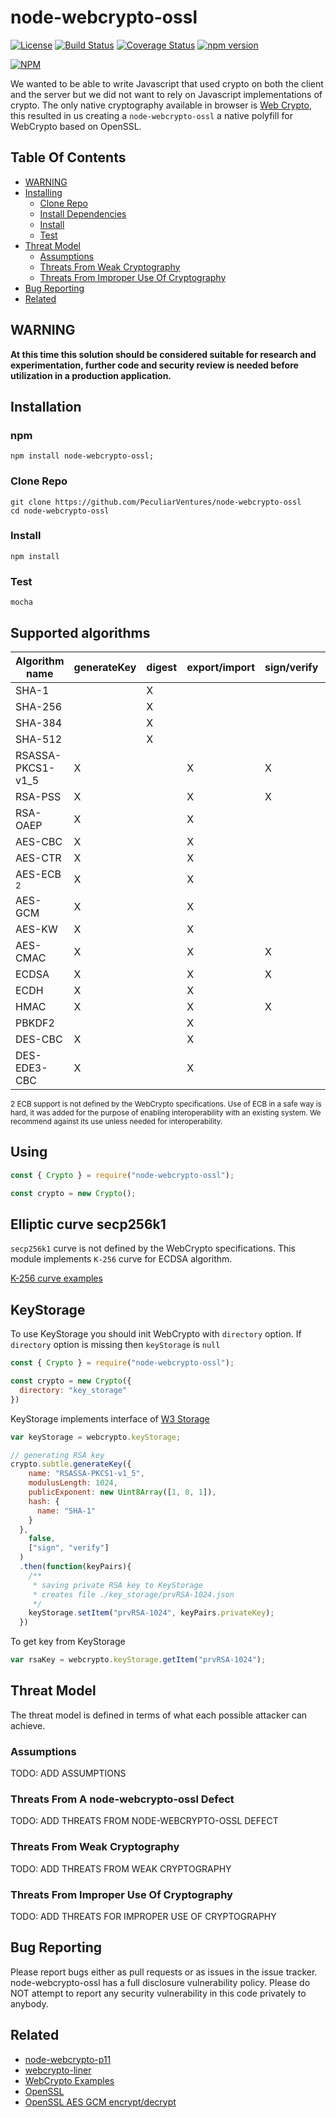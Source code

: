 # node-webcrypto-ossl

[![License](https://img.shields.io/badge/license-MIT-green.svg?style=flat)](https://raw.githubusercontent.com/PeculiarVentures/node-webcrypto-ossl/master/LICENSE)
[![Build Status](https://travis-ci.org/PeculiarVentures/node-webcrypto-ossl.svg?branch=master)](https://travis-ci.org/PeculiarVentures/node-webcrypto-ossl)
[![Coverage Status](https://coveralls.io/repos/github/PeculiarVentures/node-webcrypto-ossl/badge.svg?branch=master)](https://coveralls.io/github/PeculiarVentures/node-webcrypto-ossl?branch=master)
[![npm version](https://badge.fury.io/js/node-webcrypto-ossl.svg)](https://badge.fury.io/js/node-webcrypto-ossl)

[![NPM](https://nodei.co/npm/node-webcrypto-ossl.png)](https://nodei.co/npm/node-webcrypto-ossl/)

We wanted to be able to write Javascript that used crypto on both the client and the server but we did not want to rely on Javascript implementations of crypto. The only native cryptography available in browser is [Web Crypto](http://caniuse.com/#search=cryptography), this resulted in us creating a `node-webcrypto-ossl` a native polyfill for WebCrypto based on OpenSSL.

## Table Of Contents

* [WARNING](#warning)
* [Installing](#installing)
  * [Clone Repo](#clone-repo)
  * [Install Dependencies](#install-dependencies)
  * [Install](#install)
  * [Test](#test)
* [Threat Model](#threat-model)
  * [Assumptions](#assumptions)
  * [Threats From Weak Cryptography](#threats-from-weak-cryptography)
  * [Threats From Improper Use Of Cryptography](#threats-from-improper-use-of-cryptography)
* [Bug Reporting](#bug-reporting)
* [Related](#related)

## WARNING

**At this time this solution should be considered suitable for research and experimentation, further code and security review is needed before utilization in a production application.**

## Installation

### npm

```
npm install node-webcrypto-ossl;
```

### Clone Repo

```
git clone https://github.com/PeculiarVentures/node-webcrypto-ossl
cd node-webcrypto-ossl
```

### Install 

```                          
npm install
```

### Test

```
mocha
```

## Supported algorithms

| Algorithm name    | generateKey | digest  | export/import | sign/verify | encrypt/decrypt | wrapKey/unwrapKey | derive  |
|-------------------|-------------|---------|---------------|-------------|-----------------|-------------------|---------|
| SHA-1             |             |    X    |               |             |                 |                   |         |
| SHA-256           |             |    X    |               |             |                 |                   |         |
| SHA-384           |             |    X    |               |             |                 |                   |         |
| SHA-512           |             |    X    |               |             |                 |                   |         |
| RSASSA-PKCS1-v1_5 |      X      |         |       X       |      X      |                 |                   |         |
| RSA-PSS           |      X      |         |       X       |      X      |                 |                   |         |
| RSA-OAEP          |      X      |         |       X       |             |        X        |         X         |         |
| AES-CBC           |      X      |         |       X       |             |        X        |         X         |         |
| AES-CTR           |      X      |         |       X       |             |        X        |         X         |         |
| AES-ECB <sub>2</sub> |      X      |         |       X       |             |        X        |         X         |         |
| AES-GCM           |      X      |         |       X       |             |        X        |         X         |         |
| AES-KW            |      X      |         |       X       |             |                 |         X         |         |
| AES-CMAC          |      X      |         |       X       |      X      |                 |                   |         |
| ECDSA             |      X      |         |       X       |      X      |                 |                   |         |
| ECDH              |      X      |         |       X       |             |                 |                   |    X    |
| HMAC              |      X      |         |       X       |      X      |                 |                   |         |
| PBKDF2            |             |         |       X       |             |                 |                   |    X    |
| DES-CBC           |      X      |         |       X       |             |        X        |         X         |         |
| DES-EDE3-CBC      |      X      |         |       X       |             |        X        |         X         |         |

<sub>2 ECB support is not defined by the WebCrypto specifications. Use of ECB in a safe way is hard, it was added for the purpose of enabling interoperability with an existing system. We recommend against its use unless needed for interoperability.</sub>

## Using

```javascript
const { Crypto } = require("node-webcrypto-ossl");

const crypto = new Crypto();
```

## Elliptic curve secp256k1

`secp256k1` curve is not defined by the WebCrypto specifications. This module implements `K-256` curve for ECDSA algorithm.

[K-256 curve examples](https://github.com/PeculiarVentures/webcrypto-core/blob/master/spec/EC_K_256.md)

## KeyStorage

To use KeyStorage you should init WebCrypto with `directory` option. If `directory` option is missing then `keyStorage` is `null`

```javascript
const { Crypto } = require("node-webcrypto-ossl");

const crypto = new Crypto({
  directory: "key_storage"
})
```

KeyStorage implements interface of [W3 Storage](https://developer.mozilla.org/en-US/docs/Web/API/Storage)

```javascript
var keyStorage = webcrypto.keyStorage;

// generating RSA key
crypto.subtle.generateKey({
    name: "RSASSA-PKCS1-v1_5",
    modulusLength: 1024,
    publicExponent: new Uint8Array([1, 0, 1]),
    hash: {
      name: "SHA-1"
    }
  },
    false,
    ["sign", "verify"]
  )
  .then(function(keyPairs){
    /** 
     * saving private RSA key to KeyStorage
     * creates file ./key_storage/prvRSA-1024.json
     */
    keyStorage.setItem("prvRSA-1024", keyPairs.privateKey);
  })
```

To get key from KeyStorage
```javascript
var rsaKey = webcrypto.keyStorage.getItem("prvRSA-1024");
```

## Threat Model

The threat model is defined in terms of what each possible attacker can achieve. 

### Assumptions

TODO: ADD ASSUMPTIONS

### Threats From A node-webcrypto-ossl Defect

TODO: ADD THREATS FROM NODE-WEBCRYPTO-OSSL DEFECT

### Threats From Weak Cryptography

TODO: ADD THREATS FROM WEAK CRYPTOGRAPHY

### Threats From Improper Use Of Cryptography

TODO: ADD THREATS FOR IMPROPER USE OF CRYPTOGRAPHY


## Bug Reporting
Please report bugs either as pull requests or as issues in the issue tracker. node-webcrypto-ossl has a full disclosure vulnerability policy. Please do NOT attempt to report any security vulnerability in this code privately to anybody.


## Related
 - [node-webcrypto-p11](https://github.com/PeculiarVentures/node-webcrypto-p11)
 - [webcrypto-liner](https://github.com/PeculiarVentures/webcrypto-liner)
 - [WebCrypto Examples](https://github.com/diafygi/webcrypto-examples)
 - [OpenSSL](https://github.com/openssl/openssl)
 - [OpenSSL AES GCM encrypt/decrypt](https://wiki.openssl.org/index.php/EVP_Authenticated_Encryption_and_Decryption)

